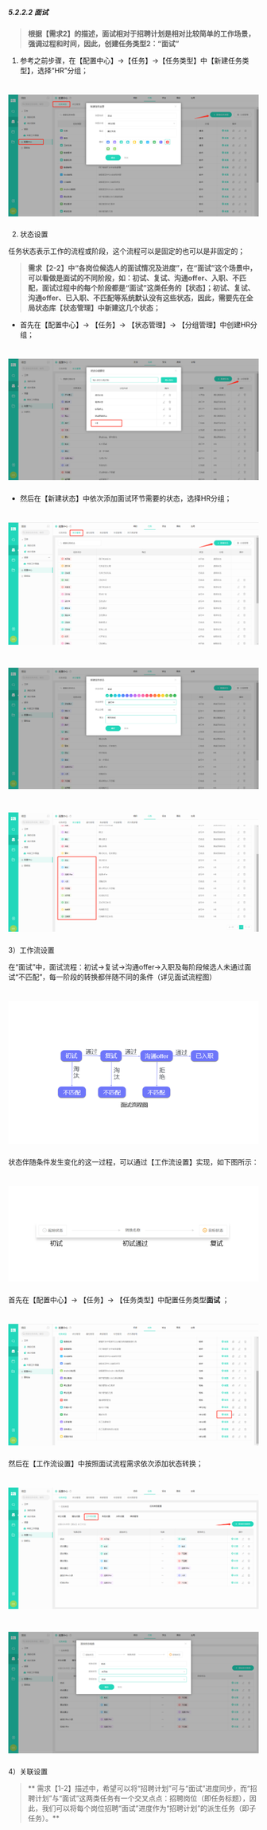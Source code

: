 ##### 5.2.2.2 面试

> **根据【需求2】的描述，面试相对于招聘计划是相对比较简单的工作场景，强调过程和时间，因此，创建任务类型2：“面试”**

1) 参考之前步骤，在【配置中心】→【任务】→【任务类型】中【新建任务类型】，选择“HR”分组；

# ![](/assets/5.2.2.2面试-新建任务类型面试.png)


2) 状态设置

任务状态表示工作的流程或阶段，这个流程可以是固定的也可以是非固定的；

> **需求【2-2】中“各岗位候选人的面试情况及进度”，在“面试”这个场景中，可以看做是面试的不同阶段，如：初试、复试、沟通offer、入职、不匹配，面试过程中的每个阶段都是“面试”这类任务的【状态】；初试、复试、沟通offer、已入职、不匹配等系统默认没有这些状态，因此，需要先在全局状态库【状态管理】中新建这几个状态；**

* 首先在【配置中心】→ 【任务】→ 【状态管理】→ 【分组管理】中创建HR分组；

# ![](/assets/5.2.2.2面试-新建HR分组.png)

* 然后在【新建状态】中依次添加面试环节需要的状态，选择HR分组；

# ![](/assets/5.2.2.2面试-全局状态管理新建状态.png)

# ![](/assets/5.2.2.2面试-新建任务类型面试2.png)

# ![](/assets/5.2.2.2面试-新建所有状态.png)

3）工作流设置

在“面试”中，面试流程：初试→复试→沟通offer→入职及每阶段候选人未通过面试“不匹配”，每一阶段的转换都伴随不同的条件（详见面试流程图）

# ![](/assets/5.2.2.2面试-流程图.png)

状态伴随条件发生变化的这一过程，可以通过【工作流设置】实现，如下图所示：

# ![](/assets/5.2.2.2面试-工作流设置.png)


首先在【配置中心】→ 【任务】→ 【任务类型】中配置任务类型**面试** ；

# ![](/assets/5.2.2.2面试-配置.png)

然后在【工作流设置】中按照面试流程需求依次添加状态转换；

# ![](/assets/5.2.2.2面试-工作流添加状态.png)

# ![](/assets/5.2.2.2面试-工作流添加状态2.png)


4）关联设置

>** 需求【1-2】描述中，希望可以将“招聘计划”可与“面试”进度同步，而“招聘计划”与“面试”这两类任务有一个交叉点点：招聘岗位（即任务标题），因此，我们可以将每个岗位招聘“面试”进度作为“招聘计划”的派生任务（即子任务）。**








